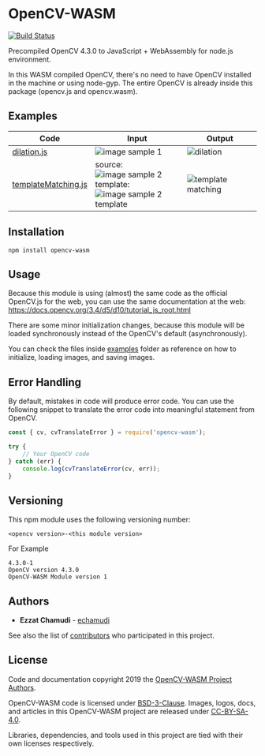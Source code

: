 # OpenCV-WASM

[![Build Status](https://travis-ci.org/echamudi/opencv-wasm.svg?branch=master)](https://travis-ci.org/echamudi/opencv-wasm)

Precompiled OpenCV 4.3.0 to JavaScript + WebAssembly for node.js environment.

In this WASM compiled OpenCV, there's no need to have OpenCV installed in the machine or using node-gyp.
The entire OpenCV is already inside this package (opencv.js and opencv.wasm).

## Examples

| Code | Input | Output |
|---|---|---|
| [dilation.js](https://github.com/echamudi/opencv-wasm/blob/master/examples/dilation.js) | ![image sample 1](https://github.com/echamudi/opencv-wasm/blob/develop/examples/input/image-sample-1.jpg?raw=true) | ![dilation](https://github.com/echamudi/opencv-wasm/blob/develop/examples/expected-output/dilation.png?raw=true) |
| [templateMatching.js](https://github.com/echamudi/opencv-wasm/blob/master/examples/templateMatching.js) | source:<br>![image sample 2](https://github.com/echamudi/opencv-wasm/blob/develop/examples/input/image-sample-2.png?raw=true) <br>template:<br> ![image sample 2 template](https://github.com/echamudi/opencv-wasm/blob/develop/examples/input/image-sample-2-template.png?raw=true) | ![template matching](https://github.com/echamudi/opencv-wasm/blob/develop/examples/expected-output/template-matching.png?raw=true) |

## Installation
```
npm install opencv-wasm
```

## Usage

Because this module is using (almost) the same code as the official OpenCV.js for the web, you can use the same documentation at the web: https://docs.opencv.org/3.4/d5/d10/tutorial_js_root.html

There are some minor initialization changes, because this module will be loaded synchronously instead of the OpenCV's default (asynchronously). 

You can check the files inside [examples](https://github.com/echamudi/opencv-wasm/tree/master/examples) folder as reference on how to initialize, loading images, and saving images.

## Error Handling

By default, mistakes in code will produce error code. You can use the following snippet to translate the error code into meaningful statement from OpenCV.

```js
const { cv, cvTranslateError } = require('opencv-wasm');

try {
    // Your OpenCV code
} catch (err) {
    console.log(cvTranslateError(cv, err));
}
```

## Versioning

This npm module uses the following versioning number:
```
<opencv version>-<this module version>
```
For Example
```
4.3.0-1
OpenCV version 4.3.0
OpenCV-WASM Module version 1
```

## Authors

* **Ezzat Chamudi** - [echamudi](https://github.com/echamudi)

See also the list of [contributors](https://github.com/echamudi/opencv-wasm/graphs/contributors) who participated in this project.

## License

Code and documentation copyright 2019 the [OpenCV-WASM Project Authors](https://github.com/echamudi/opencv-wasm/graphs/contributors). 

OpenCV-WASM code is licensed under [BSD-3-Clause](https://opensource.org/licenses/BSD-3-Clause). Images, logos, docs, and articles in this OpenCV-WASM project are released under [CC-BY-SA-4.0](https://creativecommons.org/licenses/by-sa/4.0/legalcode).

Libraries, dependencies, and tools used in this project are tied with their own licenses respectively.
